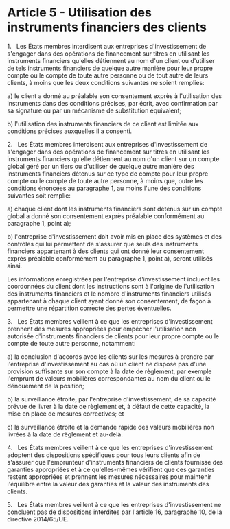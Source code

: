 # Article 5 - Utilisation des instruments financiers des clients


1.   Les États membres interdisent aux entreprises d'investissement de s'engager dans des opérations de financement sur titres en utilisant les instruments financiers qu'elles détiennent au nom d'un client ou d'utiliser de tels instruments financiers de quelque autre manière pour leur propre compte ou le compte de toute autre personne ou de tout autre de leurs clients, à moins que les deux conditions suivantes ne soient remplies:

a) le client a donné au préalable son consentement exprès à l'utilisation des instruments dans des conditions précises, par écrit, avec confirmation par sa signature ou par un mécanisme de substitution équivalent;

b) l'utilisation des instruments financiers de ce client est limitée aux conditions précises auxquelles il a consenti.

2.   Les États membres interdisent aux entreprises d'investissement de s'engager dans des opérations de financement sur titres en utilisant les instruments financiers qu'elle détiennent au nom d'un client sur un compte global géré par un tiers ou d'utiliser de quelque autre manière des instruments financiers détenus sur ce type de compte pour leur propre compte ou le compte de toute autre personne, à moins que, outre les conditions énoncées au paragraphe 1, au moins l'une des conditions suivantes soit remplie:

a) chaque client dont les instruments financiers sont détenus sur un compte global a donné son consentement exprès préalable conformément au paragraphe 1, point a);

b) l'entreprise d'investissement doit avoir mis en place des systèmes et des contrôles qui lui permettent de s'assurer que seuls des instruments financiers appartenant à des clients qui ont donné leur consentement exprès préalable conformément au paragraphe 1, point a), seront utilisés ainsi.

Les informations enregistrées par l'entreprise d'investissement incluent les coordonnées du client dont les instructions sont à l'origine de l'utilisation des instruments financiers et le nombre d'instruments financiers utilisés appartenant à chaque client ayant donné son consentement, de façon à permettre une répartition correcte des pertes éventuelles.

3.   Les États membres veillent à ce que les entreprises d'investissement prennent des mesures appropriées pour empêcher l'utilisation non autorisée d'instruments financiers de clients pour leur propre compte ou le compte de toute autre personne, notamment:

a) la conclusion d'accords avec les clients sur les mesures à prendre par l'entreprise d'investissement au cas où un client ne dispose pas d'une provision suffisante sur son compte à la date de règlement, par exemple l'emprunt de valeurs mobilières correspondantes au nom du client ou le dénouement de la position;

b) la surveillance étroite, par l'entreprise d'investissement, de sa capacité prévue de livrer à la date de règlement et, à défaut de cette capacité, la mise en place de mesures correctives; et

c) la surveillance étroite et la demande rapide des valeurs mobilières non livrées à la date de règlement et au-delà.

4.   Les États membres veillent à ce que les entreprises d'investissement adoptent des dispositions spécifiques pour tous leurs clients afin de s'assurer que l'emprunteur d'instruments financiers de clients fournisse des garanties appropriées et à ce qu'elles-mêmes vérifient que ces garanties restent appropriées et prennent les mesures nécessaires pour maintenir l'équilibre entre la valeur des garanties et la valeur des instruments des clients.

5.   Les États membres veillent à ce que les entreprises d'investissement ne concluent pas de dispositions interdites par l'article 16, paragraphe 10, de la directive 2014/65/UE.
